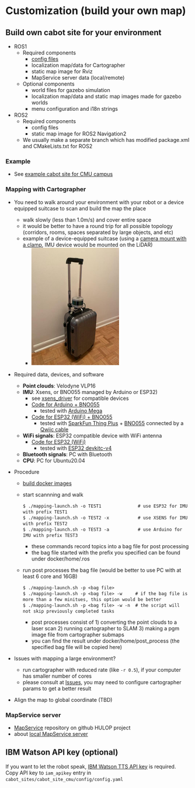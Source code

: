 # Customization (build your own map)

## Build own cabot site for your environment

- ROS1
  - Required components
    - [config files](map-config-format)
    - localization map/data for Cartographer
    - static map image for Rviz
    - MapService server data (local/remote)
  - Optional components
    - world files for gazebo simulation
    - localization map/data and static map images made for gazebo worlds
    - menu configuration and i18n strings
- ROS2
  - Required components
    - config files
    - static map image for ROS2 Navigation2
  - We usually make a separate branch which has modified package.xml and CMakeLists.txt for ROS2

### Example

- See [example cabot site for CMU campus](https://github.com/CMU-cabot/cabot_sites_cmu/tree/main/cabot_site_cmu_3d)

### Mapping with Cartographer
- You need to walk around your environment with your robot or a device equipped suitcase to scan and build the map the place
  - walk slowly (less than 1.0m/s) and cover entire space
  - it would be better to have a round trip for all possible topology (corridors, rooms, spaces separated by large objects, and etc)
  - example of a device-equipped suitcase (using a [camera mount with a clamp](https://www.smallrig.com/smallrig-crab-shaped-clamp-magic-arm-with-ball-head-3724.html), IMU device would be mounted on the LiDAR)
    - <img alt="a suitcase equipped with a lidar" src="suitcase_for_mapping.jpg" width="240"/>
- Required data, devices, and software
  - **Point clouds**: Velodyne VLP16
  - **IMU**: Xsens, or BNO055 managed by Arduino or ESP32)
    - see [xsens_driver](https://wiki.ros.org/xsens_driver) for compatible devices
    - [Code for Arduino + BNO055](https://github.com/CMU-cabot/cabot-arduino)
      - tested with [Arduino Mega](https://store.arduino.cc/products/arduino-mega-2560-rev3)
    - [Code for ESP32 (WiFi) + BNO055](https://github.com/CMU-cabot/WiFiScan/tree/wifi-imu-class)
      - tested with [SparkFun Thing Plus](https://www.sparkfun.com/products/15663) + [BNO055](https://www.adafruit.com/product/4646) connected by a [Qwiic cable](https://www.adafruit.com/product/4399)
  - **WiFi signals**: ESP32 compatible device with WiFi antenna
    - [Code for ESP32 (WiFi)](https://github.com/CMU-cabot/WiFiScan)
      - tested with [ESP32 devkitc-v4](https://docs.espressif.com/projects/esp-idf/en/latest/esp32/hw-reference/esp32/get-started-devkitc.html)
  - **Bluetooth signals**: PC with Bluetooth
  - **CPU**: PC for Ubuntu20.04
- Procedure
  - [build docker images](../README.md#build-docker-images)
  - start scannning and walk
    ```
    $ ./mapping-launch.sh -o TEST1              # use ESP32 for IMU with prefix TEST1
    $ ./mapping-launch.sh -o TEST2 -x           # use XSENS for IMU with prefix TEST2
    $ ./mapping-launch.sh -o TEST3 -a           # use Arduino for IMU with prefix TEST3
    ```
    - these commands record topics into a bag file for post processing
    - the bag file started with the prefix you specified can be found under docker/home/.ros

  - run post processes the bag file (would be better to use PC with at least 6 core and 16GB)
    ```
    $ ./mapping-launch.sh -p <bag file>
    $ ./mapping-launch.sh -p <bag file> -w     # if the bag file is more than a few minitues, this option would be better
    $ ./mapping-launch.sh -p <bag file> -w -n  # the script will not skip previously completed tasks
    ```
    - post processes consist of 1) converting the point clouds to a laser scan 2) running cartographer to SLAM 3) making a pgm image file from cartographer submaps
    - you can find the result under docker/home/post_process (the specified bag file will be copied here)

- Issues with mapping a large environment?
  - run cartographer with reduced rate (like `-r 0.5`), if your computer has smaller number of cores
  - please consult at [Issues](/issues), you may need to configure cartographer params to get a better result

- Align the map to global coordinate (TBD)

### MapService server

- [MapService](https://github.com/hulop/MapService) repository on github HULOP project
- about [local MapService server](local-map-service.md)

## IBM Watson API key (optional)

If you want to let the robot speak, [IBM Watson TTS API key](https://cloud.ibm.com/apidocs/text-to-speech) is required.
Copy API key to `iam_apikey` entry in `cabot_sites/cabot_site_cmu/config/config.yaml`
